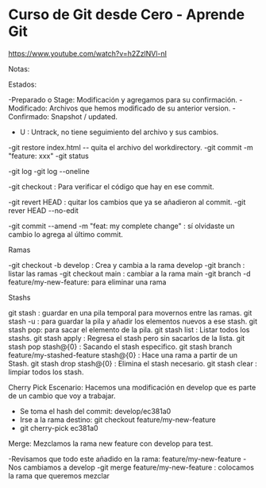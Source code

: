 # Curso de Git desde Cero - Aprende Git
https://www.youtube.com/watch?v=h2ZzlNVl-nI


Notas:

Estados:

-Preparado o Stage: Modificación y agregamos para su confirmación.
-Modificado: Archivos que hemos modificado de su anterior version.
-Confirmado: Snapshot / updated.

- U : Untrack, no tiene seguimiento del archivo y sus cambios.

-git restore index.html -- quita el archivo del workdirectory.
-git commit -m "feature: xxx"
-git status

-git log 
-git log --oneline

-git checkout <commit> : Para verificar el código que hay en ese commit.

-git revert HEAD : quitar los cambios que ya se añadieron al commit.
-git rever HEAD --no-edit

-git commit --amend -m "feat: my complete change" : sí olvidaste un cambio lo agrega al último commit.

Ramas

-git checkout -b develop : Crea y cambia a la rama develop
-git branch : listar las ramas
-git checkout main : cambiar a la rama main
-git branch -d feature/my-new-feature: para eliminar una rama

Stashs

git stash : guardar en una pila temporal para movernos entre las ramas.
git stash -u : para guardar la pila y añadir los elementos nuevos a ese stash.
git stash pop: para sacar el elemento de la pila.
git stash list : Listar todos los stashs.
git stash apply : Regresa el stash pero sin sacarlos de la lista.
git stash pop stash@{0} : Sacando el stash especifico.
git stash branch feature/my-stashed-feature stash@{0} : Hace una rama a partir de un Stash.
git stash drop stash@{0} : Elimina el stash necesario.
git stash clear : limpiar todos los stash.

Cherry Pick
Escenario: Hacemos una modificación en develop que es parte de un cambio que voy a trabajar.

- Se toma el hash del commit: develop/ec381a0 
- Irse a la rama destino: git checkout feature/my-new-feature
- git cherry-pick ec381a0 

Merge:
Mezclamos la rama new feature con develop para test.

-Revisamos que todo este añadido en la rama: feature/my-new-feature
-Nos cambiamos a develop
-git merge feature/my-new-feature : colocamos la rama que queremos mezclar

